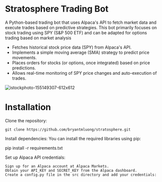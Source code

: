 # Stratosphere Trading Bot

A Python-based trading bot that uses Alpaca's API to fetch market data and execute trades based on predictive strategies. This bot primarily focuses on stock trading using SPY (S&P 500 ETF) and can be adapted for options trading based on market analysis

- Fetches historical stock price data (SPY) from Alpaca's API.
- Implements a simple moving average (SMA) strategy to predict price movements.
- Places orders for stocks (or options, once integrated) based on price predictions.
- Allows real-time monitoring of SPY price changes and auto-execution of trades.

![istockphoto-155149307-612x612](https://github.com/user-attachments/assets/f775990f-f5f3-45ac-91a9-9303303a60f2)

# Installation

 Clone the repository:
 
    git clone https://github.com/bryantmluong/stratosphere.git

Install dependencies: You can install the required libraries using pip:

pip install -r requirements.txt

Set up Alpaca API credentials:

    Sign up for an Alpaca account at Alpaca Markets.
    Obtain your API_KEY and SECRET_KEY from the Alpaca dashboard.
    Create a config.py file in the src directory and add your credentials:
